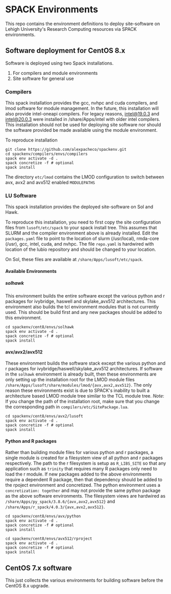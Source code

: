 # SPACK Environments

This repo contains the environment definitions to deploy site-software on Lehigh University's Research Computing resources via SPACK environments.

## Software deployment for CentOS 8.x

Software is deployed using two Spack installations. 

1. For compilers and module environments
2. Site software for general use

### Compilers

This spack installation provides the gcc, nvhpc and cuda compilers, and lmod software for module management. In the future, this installation will also provide intel-oneapi compilers. For legacy reasons, intel@19.0.3 and intel@20.0.3 were installed in /share/Apps/intel with older intel compilers. This installation should not be used for deploying site software nor should the software provided be made available using the module environment.

To reproduce installation
```
git clone https://github.com/alexpacheco/spackenv.git
cd spackenv/compilers/envs/compilers
spack env activate -d .
spack concretize -f # optional
spack install
```

The directory `etc/lmod` contains the LMOD configuration to switch between avx, avx2 and avx512 enabled `MODULEPATHS`

### LU Software

This spack installation provides the deployed site-software on Sol and Hawk.

To reproduce this installation, you need to first copy the site configuration files from `lusoft/etc/spack` to your spack install tree. This assumes that SLURM and the compiler environment above is already installed. Edit the `packages.yaml` file to point to the location of slurm (/usr/local), rmda-core (/usr), gcc, intel, cuda, and nvhpc. The file `repo.yaml` is hardwired with  location of the lubio repository and should be changed to your location.

On Sol, these files are available at `/share/Apps/lusoft/etc/spack`.


#### Available Environments
##### solhawk

This environment builds the entire software except the various python and r packages for ivybridge, haswell and skylake_avx512 architectures. This environment also builds the tcl environment modules that is not currently used. This should be build first and any new packages should be added to this environment.

```
cd spackenv/cent8/envs/solhawk
spack env activate -d .
spack concretize -f # optional
spack install
```

#### avx/avx2/avx512

These environment builds the software stack except the various python and r packages for ivybridge/haswell/skylake_avx512 architectures. If software in the `solhawk` environment is already built, then these environments are only setting up the installation root for the LMOD module files `/share/Apps/lusoft/share/modules/lmod/{avx,avx2,avx512}`. The only reason these environments exist is due to SPACK's inability to built a architecture based LMOD module tree similar to the TCL module tree. 
*Note*: If you change the path of the installation root, make sure that you change the corresponding path in `compilers/etc/SitePackage.lua`.

```
cd spackenv/cent8/envs/avx2/lusoft
spack env activate -d .
spack concretize -f # optional
spack install
```

#### Python and R packages

Rather than building module files for various python and r packages, a single module is created for a filesystem view of all python and r packages respectively. The path to the r filesystem is setup as `R_LIBS_SITE` so that any application such as `trinity` that requires many R packages only need to load the r module. If new packages added to the above environments require a dependent R package, then that dependency should be added to the rpoject environment and concretized. The python environment uses a `concretization: together` and may not provide the same python package as the above software environments. The filesystem views are hardwired as `/share/Apps/py_spack/3.8.6/{avx,avx2,avx512}` and `/share/Apps/r_spack/4.0.3/{avx,avx2,avx512}`.

```
cd spackenv/cent8/envs/avx/python
spack env activate -d .
spack concretize -f # optional
spack install
```

```
cd spackenv/cent8/envs/avx512/rproject
spack env activate -d .
spack concretize -f # optional
spack install
```
 

## CentOS 7.x software

This just collects the various environments for building software before the CentOS 8.x upgrade. 




 
